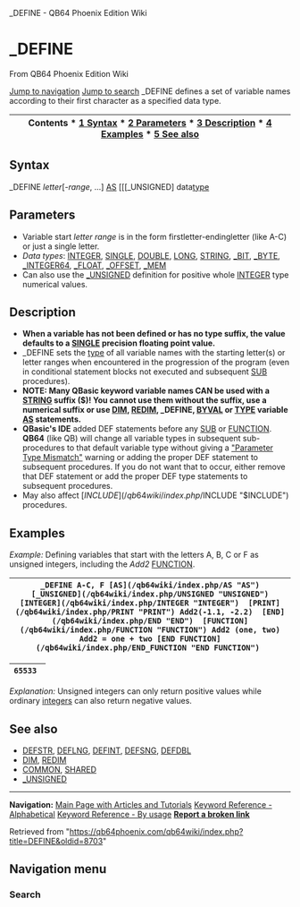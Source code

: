 


\_DEFINE - QB64 Phoenix Edition Wiki








# \_DEFINE



From QB64 Phoenix Edition Wiki



[Jump to navigation](#mw-head)
[Jump to search](#searchInput)
\_DEFINE defines a set of variable names according to their first character as a specified data type.


  






| Contents * [1 Syntax](#Syntax) * [2 Parameters](#Parameters) * [3 Description](#Description) * [4 Examples](#Examples) * [5 See also](#See_also) |
| --- |


## Syntax


\_DEFINE *letter*[*-range*, ...] [AS](/qb64wiki/index.php/AS "AS") [[[\_UNSIGNED] data[type](/qb64wiki/index.php/Variable_Types "Variable Types")
  




## Parameters


* Variable start *letter range* is in the form firstletter-endingletter (like A-C) or just a single letter.
* *Data types*: [INTEGER](/qb64wiki/index.php/INTEGER "INTEGER"), [SINGLE](/qb64wiki/index.php/SINGLE "SINGLE"), [DOUBLE](/qb64wiki/index.php/DOUBLE "DOUBLE"), [LONG](/qb64wiki/index.php/LONG "LONG"), [STRING](/qb64wiki/index.php/STRING "STRING"), [\_BIT](/qb64wiki/index.php/BIT "BIT"), [\_BYTE](/qb64wiki/index.php/BYTE "BYTE"), [\_INTEGER64](/qb64wiki/index.php/INTEGER64 "INTEGER64"), [\_FLOAT](/qb64wiki/index.php/FLOAT "FLOAT"), [\_OFFSET](/qb64wiki/index.php/OFFSET "OFFSET"), [\_MEM](/qb64wiki/index.php/MEM "MEM")
* Can also use the [\_UNSIGNED](/qb64wiki/index.php/UNSIGNED "UNSIGNED") definition for positive whole [INTEGER](/qb64wiki/index.php/INTEGER "INTEGER") type numerical values.


  




## Description


* **When a variable has not been defined or has no type suffix, the value defaults to a [SINGLE](/qb64wiki/index.php/SINGLE "SINGLE") precision floating point value.**
* \_DEFINE sets the [type](/qb64wiki/index.php/Variable_Types "Variable Types") of all variable names with the starting letter(s) or letter ranges when encountered in the progression of the program (even in conditional statement blocks not executed and subsequent [SUB](/qb64wiki/index.php/SUB "SUB") procedures).
* **NOTE: Many QBasic keyword variable names CAN be used with a [STRING](/qb64wiki/index.php/STRING "STRING") suffix ($)! You cannot use them without the suffix, use a numerical suffix or use [DIM](/qb64wiki/index.php/DIM "DIM"), [REDIM](/qb64wiki/index.php/REDIM "REDIM"), \_DEFINE, [BYVAL](/qb64wiki/index.php/BYVAL "BYVAL") or [TYPE](/qb64wiki/index.php/TYPE "TYPE") variable [AS](/qb64wiki/index.php/AS "AS") statements.**
* **QBasic's IDE** added DEF statements before any [SUB](/qb64wiki/index.php/SUB "SUB") or [FUNCTION](/qb64wiki/index.php/FUNCTION "FUNCTION"). **QB64** (like QB) will change all variable types in subsequent sub-procedures to that default variable type without giving a ["Parameter Type Mismatch"](/qb64wiki/index.php/ERROR_Codes "ERROR Codes") warning or adding the proper DEF statement to subsequent procedures. If you do not want that to occur, either remove that DEF statement or add the proper DEF type statements to subsequent procedures.
* May also affect [$INCLUDE](/qb64wiki/index.php/$INCLUDE "$INCLUDE") procedures.


  




## Examples


*Example:* Defining variables that start with the letters A, B, C or F as unsigned integers, including the *Add2* [FUNCTION](/qb64wiki/index.php/FUNCTION "FUNCTION").





| ``` _DEFINE A-C, F [AS](/qb64wiki/index.php/AS "AS") [_UNSIGNED](/qb64wiki/index.php/UNSIGNED "UNSIGNED") [INTEGER](/qb64wiki/index.php/INTEGER "INTEGER")  [PRINT](/qb64wiki/index.php/PRINT "PRINT") Add2(-1.1, -2.2)  [END](/qb64wiki/index.php/END "END")  [FUNCTION](/qb64wiki/index.php/FUNCTION "FUNCTION") Add2 (one, two)     Add2 = one + two [END FUNCTION](/qb64wiki/index.php/END_FUNCTION "END FUNCTION")  ``` |
| --- |




| ``` 65533  ``` |
| --- |


*Explanation:* Unsigned integers can only return positive values while ordinary [integers](/qb64wiki/index.php/INTEGER "INTEGER") can also return negative values.
  




## See also


* [DEFSTR](/qb64wiki/index.php/DEFSTR "DEFSTR"), [DEFLNG](/qb64wiki/index.php/DEFLNG "DEFLNG"), [DEFINT](/qb64wiki/index.php/DEFINT "DEFINT"), [DEFSNG](/qb64wiki/index.php/DEFSNG "DEFSNG"), [DEFDBL](/qb64wiki/index.php/DEFDBL "DEFDBL")
* [DIM](/qb64wiki/index.php/DIM "DIM"), [REDIM](/qb64wiki/index.php/REDIM "REDIM")
* [COMMON](/qb64wiki/index.php/COMMON "COMMON"), [SHARED](/qb64wiki/index.php/SHARED "SHARED")
* [\_UNSIGNED](/qb64wiki/index.php/UNSIGNED "UNSIGNED")


  






---


**Navigation:**
[Main Page with Articles and Tutorials](/qb64wiki/index.php/Main_Page "Main Page")
[Keyword Reference - Alphabetical](/qb64wiki/index.php/Keyword_Reference_-_Alphabetical "Keyword Reference - Alphabetical")
[Keyword Reference - By usage](/qb64wiki/index.php/Keyword_Reference_-_By_usage "Keyword Reference - By usage")
**[Report a broken link](https://qb64phoenix.com/forum/showthread.php?tid=2800)**  





Retrieved from "<https://qb64phoenix.com/qb64wiki/index.php?title=DEFINE&oldid=8703>"




## Navigation menu








### Search





















